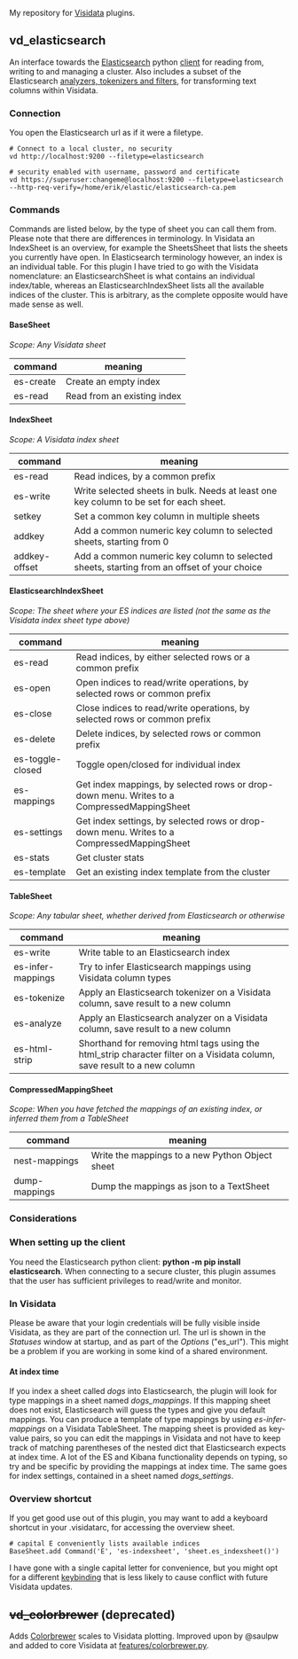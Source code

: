 My repository for [Visidata](https://github.com/saulpw/visidata) plugins. 

## vd_elasticsearch
An interface towards the [Elasticsearch](https://www.elastic.co/guide/en/elasticsearch/reference/current/index.html) python [client](https://elasticsearch-py.readthedocs.io/en/stable/) for reading from, writing to and managing a cluster. Also includes a subset of the Elasticsearch [analyzers, tokenizers and filters](https://www.elastic.co/guide/en/elasticsearch/reference/current/analysis.html
), for transforming text columns within Visidata. 


### Connection
You open the Elasticsearch url as if it were a filetype. 
```
# Connect to a local cluster, no security
vd http://localhost:9200 --filetype=elasticsearch
```
```
# security enabled with username, password and certificate
vd https://superuser:changeme@localhost:9200 --filetype=elasticsearch --http-req-verify=/home/erik/elastic/elasticsearch-ca.pem
```




### Commands
Commands are listed below, by the type of sheet you can call them from. Please note that there are differences in terminology. In Visidata an IndexSheet is an overview, for example the SheetsSheet that lists the sheets you currently have open. In Elasticsearch terminology however, an index is an individual table. For this plugin I have tried to go with the Visidata nomenclature: an ElasticsearchSheet is what contains an individual index/table, whereas an ElasticsearchIndexSheet lists all the available indices of the cluster. This is arbitrary, as the complete opposite would have made sense as well. 

#### BaseSheet
_Scope: Any Visidata sheet_

|  command | meaning |
| --- | --- |
| es-create | Create an empty index |
| es-read | Read from an existing index |


#### IndexSheet
_Scope: A Visidata index sheet_

|  command | meaning |
| --- | --- |
| es-read | Read indices, by a common prefix |
| es-write | Write selected sheets in bulk. Needs at least one key column to be set for each sheet. |
| setkey | Set a common key column in multiple sheets |
| addkey | Add a common numeric key column to selected sheets, starting from 0 |
| addkey-offset | Add a common numeric key column to selected sheets, starting from an offset of your choice |


#### ElasticsearchIndexSheet
_Scope: The sheet where your ES indices are listed (not the same as the Visidata index sheet type above)_

|  command | meaning |
| --- | --- |
| es-read | Read indices, by either selected rows or a common prefix |
| es-open | Open indices to read/write operations, by selected rows or common prefix |
| es-close | Close indices to read/write operations, by selected rows or common prefix |
| es-delete | Delete indices, by selected rows or common prefix |
| es-toggle-closed | Toggle open/closed for individual index |
| es-mappings | Get index mappings, by selected rows or drop-down menu. Writes to a CompressedMappingSheet |
| es-settings | Get index settings, by selected rows or drop-down menu. Writes to a CompressedMappingSheet |
| es-stats | Get cluster stats |
| es-template | Get an existing index template from the cluster |


#### TableSheet
_Scope: Any tabular sheet, whether derived from Elasticsearch or otherwise_

|  command | meaning |
| --- | --- |
| es-write | Write table to an Elasticsearch index |
| es-infer-mappings | Try to infer Elasticsearch mappings using Visidata column types |
| es-tokenize | Apply an Elasticsearch tokenizer on a Visidata column, save result to a new column |
| es-analyze | Apply an Elasticsearch analyzer on a Visidata column, save result to a new column |
| es-html-strip | Shorthand for removing html tags using the html_strip character filter on a Visidata column, save result to a new column |


#### CompressedMappingSheet
_Scope: When you have fetched the mappings of an existing index, or inferred them from a TableSheet_

|  command | meaning |
| --- | --- |
| nest-mappings | Write the mappings to a new Python Object sheet |
| dump-mappings | Dump the mappings as json to a TextSheet |


### Considerations

### When setting up the client
You need the Elasticsearch python client: __python -m pip install elasticsearch__. When connecting to a secure cluster, this plugin assumes that the user has sufficient privileges to read/write and monitor. 

### In Visidata
Please be aware that your login credentials will be fully visible inside Visidata, as they are part of the connection url. The url is shown in the _Statuses_ window at startup, and as part of the _Options_ ("es\_url"). This might be a problem if you are working in some kind of a shared environment. 

#### At index time
If you index a sheet called _dogs_ into Elasticsearch, the plugin will look for type mappings in a sheet named _dogs\_mappings_. If this mapping sheet does not exist, Elasticsearch will guess the types and give you default mappings. You can produce a template of type mappings by using _es-infer-mappings_ on a Visidata TableSheet. The mapping sheet is provided as key-value pairs, so you can edit the mappings in Visidata and not have to keep track of matching parentheses of the nested dict that Elasticsearch expects at index time.
A lot of the ES and Kibana functionality depends on typing, so try and be specific by providing the mappings at index time. The same goes for index settings, contained in a sheet named _dogs\_settings_. 


### Overview shortcut
If you get good use out of this plugin, you may want to add a keyboard shortcut in your .visidatarc, for accessing the overview sheet. 
```
# capital E conveniently lists available indices 
BaseSheet.add Command('E', 'es-indexsheet', 'sheet.es_indexsheet()') 
```
I have gone with a single capital letter for convenience, but you might opt for a different [keybinding](https://www.visidata.org/docs/customize/) that is less likely to cause conflict with future Visidata updates. 



## ~~vd_colorbrewer~~ (deprecated)
Adds [Colorbrewer](https://colorbrewer2.org/) scales to Visidata plotting. Improved upon by @saulpw and added to core Visidata at [features/colorbrewer.py](https://github.com/saulpw/visidata/blob/develop/visidata/features/colorbrewer.py). 

